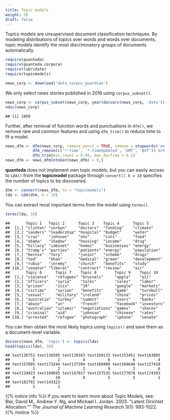 ```yaml
---
title: Topic models
weight: 50
draft: false
---
```


Topics models are unsupervised document classification techniques. By modeling distributions of topics over words and words over documents, topic models identify the most discriminatory groups of documents automatically. 


```r
require(quanteda)
require(quanteda.corpora)
require(lubridate)
require(topicmodels)
```


```r
news_corp <- download('data_corpus_guardian')
```



We only select news stories published in 2016 using `corpus_subset()`. 


```r
news_corp <- corpus_subset(news_corp, year(docvars(news_corp, 'date')) >= 2016)
ndoc(news_corp)
```

```
## [1] 1959
```

Further, after removal of function words and punctuations in `dfm()`, we remove rare and common features and using `dfm_trim()` to reduce time to fit a model.


```r
news_dfm <- dfm(news_corp, remove_punct = TRUE, remove = stopwords('en')) %>% 
            dfm_remove(c('*-time', '*-timeUpdated', 'GMT', 'BST')) %>% 
            dfm_trim(min_count = 0.95, max_docfreq = 0.1)
news_dfm <- news_dfm[ntoken(news_dfm) > 0,]
```

**quanteda** does not implement own topic models, but you can easily access to `LDA()` from the **topicmodel** package through `convert()`. `k = 10` specifies the number of topics to be discovered.


```r
dtm <- convert(news_dfm, to = "topicmodels")
lda <- LDA(dtm, k = 10)
```

You can extract most important terms from the model using `terms()`.


```r
terms(lda, 10)
```

```
##       Topic 1   Topic 2      Topic 3    Topic 4      Topic 5      
##  [1,] "clinton" "corbyn"     "doctors"  "funding"    "climate"    
##  [2,] "sanders" "leadership" "hospital" "budget"     "water"      
##  [3,] "cruz"    "johnson"    "nhs"      "cuts"       "food"       
##  [4,] "obama"   "shadow"     "housing"  "income"     "drug"       
##  [5,] "hillary" "cabinet"    "homes"    "businesses" "energy"     
##  [6,] "trump's" "parties"    "patients" "energy"     "population" 
##  [7,] "bernie"  "tory"       "junior"   "scheme"     "drugs"      
##  [8,] "ted"     "khan"       "medical"  "green"      "development"
##  [9,] "rubio"   "jeremy"     "church"   "benefits"   "study"      
## [10,] "senator" "liberal"    "contract" "review"     "air"        
##       Topic 6      Topic 7    Topic 8        Topic 9    Topic 10   
##  [1,] "violence"   "refugees" "brussels"     "apple"    "oil"      
##  [2,] "officers"   "syria"    "talks"        "sales"    "labor"    
##  [3,] "prison"     "isis"     "19"           "google"   "markets"  
##  [4,] "victims"    "syrian"   "benefits"     "game"     "turnbull" 
##  [5,] "sexual"     "military" "ireland"      "china"    "prices"   
##  [6,] "australia"  "turkey"   "summit"       "users"    "banks"    
##  [7,] "abuse"      "un"       "french"       "facebook" "investors"
##  [8,] "australian" "islamic"  "negotiations" "games"    "shares"   
##  [9,] "criminal"   "aid"      "johnson"      "chinese"  "rates"    
## [10,] "arrested"   "refugee"  "photograph"   "iphone"   "senate"
```

You can then obtain the most likely topics using `topics()` and save them as a document-level variable.


```r
docvars(news_dfm, 'topic') <- topics(lda)
head(topics(lda), 20)
```

```
## text136751 text136585 text139163 text169133 text153451 text163885 
##          5          2          4          6          6          4 
## text157885 text173244 text137394 text169408 text184646 text127410 
##          1          2          2          9          2          6 
## text134923 text169695 text147917 text157535 text177078 text174393 
##          8         10          9          5          5          1 
## text181782 text143323 
##          2          2
```

{{% notice info %}}
If you want to learn more about Topic Models, see:  
Blei, David M., Andrew Y. Ng, and Michael I. Jordan. 2003. "Latent Dirichlet Allocation."" _The Journal of Machine Learning Research_ 3(1): 993-1022.
{{% /notice %}}

